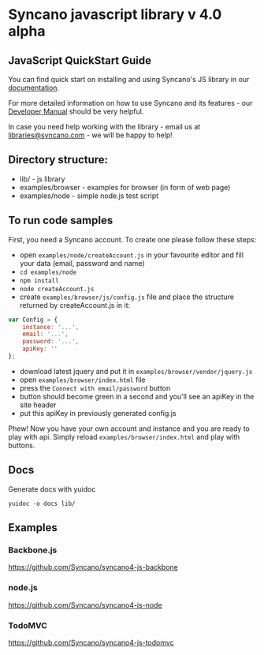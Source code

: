# Syncano javascript library v 4.0 alpha

## JavaScript QuickStart Guide

You can find quick start on installing and using Syncano's JS library in our [documentation](http://docs.syncano.com/v4.0/docs/javascript).

For more detailed information on how to use Syncano and its features - our [Developer Manual](http://docs.syncano.com/v4.0/docs/getting-stared-with-syncano) should be very helpful.

In case you need help working with the library - email us at libraries@syncano.com - we will be happy to help!

## Directory structure:

* lib/ - js library
* examples/browser - examples for browser (in form of web page)
* examples/node - simple node.js test script

## To run code samples

First, you need a Syncano account.
To create one please follow these steps:

* open `examples/node/createAccount.js` in your favourite editor and fill your data (email, password and name)
* `cd examples/node`
* `npm install`
* `node createAccount.js`
* create `examples/browser/js/config.js` file and place the structure returned by createAccount.js in it:

```javascript
var Config = {
	instance: '...',
	email: '...',
	password: '...',
	apiKey: ''
};
```

* download latest jquery and put it in `examples/browser/vendor/jquery.js`
* open `examples/browser/index.html` file
* press the `Connect with email/password` button
* button should become green in a second and you'll see an apiKey in the site header
* put this apiKey in previously generated config.js

Phew! Now you have your own account and instance and you are ready to play with api. Simply reload `examples/browser/index.html` and play with buttons.

## Docs

Generate docs with yuidoc

```
yuidoc -o docs lib/
```

## Examples

### Backbone.js

https://github.com/Syncano/syncano4-js-backbone

### node.js

https://github.com/Syncano/syncano4-js-node

### TodoMVC

https://github.com/Syncano/syncano4-js-todomvc
